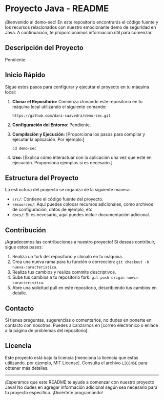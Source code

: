 # Proyecto Java - README

¡Bienvenido al demo-sec! En este repositorio encontrarás el código fuente y los recursos relacionados con nuestro emocionante demo de seguridad en Java. A continuación, te proporcionamos información útil para comenzar.

## Descripción del Proyecto

Pendiente

## Inicio Rápido

Sigue estos pasos para configurar y ejecutar el proyecto en tu máquina local:

1. **Clonar el Repositorio:** Comienza clonando este repositorio en tu máquina local utilizando el siguiente comando:
   ```
   https://github.com/dani-saavedra/demo-sec.git
   ```

2. **Configuración del Entorno**: Pendiente.

3. **Compilación y Ejecución:** [Proporciona los pasos para compilar y ejecutar la aplicación. Por ejemplo:]
   ```
   cd demo-sec
   
   ```

4. **Uso:** [Explica cómo interactuar con la aplicación una vez que esté en ejecución. Proporciona ejemplos si es necesario.]

## Estructura del Proyecto

La estructura del proyecto se organiza de la siguiente manera:

- `src/`: Contiene el código fuente del proyecto.
- `resources/`: Aquí puedes colocar recursos adicionales, como archivos de configuración, datos de ejemplo, etc.
- `docs/`: Si es necesario, aquí puedes incluir documentación adicional.

## Contribución

¡Agradecemos las contribuciones a nuestro proyecto! Si deseas contribuir, sigue estos pasos:

1. Realiza un fork del repositorio y clónalo en tu máquina.
2. Crea una nueva rama para tu función o corrección: `git checkout -b nueva-caracteristica`.
3. Realiza tus cambios y realiza commits descriptivos.
4. Sube tus cambios a tu repositorio fork: `git push origin nueva-caracteristica`.
5. Abre una solicitud pull en este repositorio, describiendo tus cambios en detalle.

## Contacto

Si tienes preguntas, sugerencias o comentarios, no dudes en ponerte en contacto con nosotros. Puedes alcanzarnos en [correo electrónico o enlace a la página de problemas del repositorio].

## Licencia

Este proyecto está bajo la licencia [menciona la licencia que estás utilizando, por ejemplo, MIT License]. Consulta el archivo `LICENSE` para obtener más detalles.

---

¡Esperamos que este README te ayude a comenzar con nuestro proyecto Java! No dudes en agregar información adicional según sea necesario para tu proyecto específico. ¡Diviértete programando!
